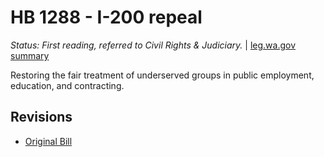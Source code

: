 # HB 1288 - I-200 repeal
*Status: First reading, referred to Civil Rights & Judiciary.* | [leg.wa.gov summary](https://app.leg.wa.gov/billsummary?BillNumber=1288&Year=2021)

Restoring the fair treatment of underserved groups in public employment, education, and contracting.

## Revisions
* [Original Bill](1/)